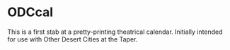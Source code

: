 # ODCcal
This is a first stab at a pretty-printing theatrical calendar.  Initially intended for use with Other Desert Cities at the Taper.